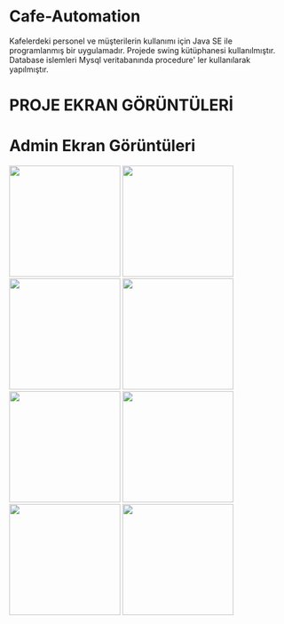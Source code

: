 # Cafe-Automation
Kafelerdeki personel ve müşterilerin kullanımı için Java SE ile programlanmış bir uygulamadır. Projede swing kütüphanesi 
kullanılmıştır. Database islemleri Mysql veritabanında procedure' ler kullanılarak yapılmıştır. 

# PROJE EKRAN GÖRÜNTÜLERİ



<p>
  
 # Admin Ekran Görüntüleri
<a href="https://github.com/lerime/Kafe-Otomasyonu/blob/master/media/Ekran%20Resimleri/Personel%20Ekran%20Resimleri/Ilk%20Giris.png" target="_blank">
<img src="https://github.com/lerime/Kafe-Otomasyonu/blob/master/media/Ekran%20Resimleri/Personel%20Ekran%20Resimleri/Ilk%20Giris.png" width="200" style="max-width:100%;"></a>

<a href="https://github.com/lerime/Kafe-Otomasyonu/blob/master/media/Ekran%20Resimleri/Personel%20Ekran%20Resimleri/Personel%20Giris.png" target="_blank">
<img src="https://github.com/lerime/Kafe-Otomasyonu/blob/master/media/Ekran%20Resimleri/Personel%20Ekran%20Resimleri/Personel%20Giris.png" width="200" style="max-width:100%;"></a>

<a href="https://github.com/lerime/Kafe-Otomasyonu/blob/master/media/Ekran%20Resimleri/Personel%20Ekran%20Resimleri/Rezervasyonlar.png" target="_blank">
<img src="https://github.com/lerime/Kafe-Otomasyonu/blob/master/media/Ekran%20Resimleri/Personel%20Ekran%20Resimleri/Rezervasyonlar.png" width="200" style="max-width:100%;"></a>

<a href="https://github.com/lerime/Kafe-Otomasyonu/blob/master/media/Ekran%20Resimleri/Personel%20Ekran%20Resimleri/Yonetici%20Giris.png" target="_blank">
<img src="https://github.com/lerime/Kafe-Otomasyonu/blob/master/media/Ekran%20Resimleri/Personel%20Ekran%20Resimleri/Yonetici%20Giris.png" width="200" style="max-width:100%;"></a>

<a href="https://github.com/lerime/Kafe-Otomasyonu/blob/master/media/Ekran%20Resimleri/Personel%20Ekran%20Resimleri/kayitlimusteri.png" target="_blank">
<img src="https://github.com/lerime/Kafe-Otomasyonu/blob/master/media/Ekran%20Resimleri/Personel%20Ekran%20Resimleri/kayitlimusteri.png" width="200" style="max-width:100%;"></a>


<a href="https://github.com/lerime/Kafe-Otomasyonu/blob/master/media/Ekran%20Resimleri/Personel%20Ekran%20Resimleri/masalar.png" target="_blank">
<img src="https://github.com/lerime/Kafe-Otomasyonu/blob/master/media/Ekran%20Resimleri/Personel%20Ekran%20Resimleri/masalar.png" width="200" style="max-width:100%;"></a>

<a href="https://github.com/lerime/Kafe-Otomasyonu/blob/master/media/Ekran%20Resimleri/Personel%20Ekran%20Resimleri/monu.png" target="_blank">
<img src="https://github.com/lerime/Kafe-Otomasyonu/blob/master/media/Ekran%20Resimleri/Personel%20Ekran%20Resimleri/monu.png" width="200" style="max-width:100%;"></a>

<a href="https://github.com/lerime/Kafe-Otomasyonu/blob/master/media/Ekran%20Resimleri/Personel%20Ekran%20Resimleri/personel%20bilgileri.png" target="_blank">
<img src="https://github.com/lerime/Kafe-Otomasyonu/blob/master/media/Ekran%20Resimleri/Personel%20Ekran%20Resimleri/personel%20bilgileri.png" width="200" style="max-width:100%;"></a>


